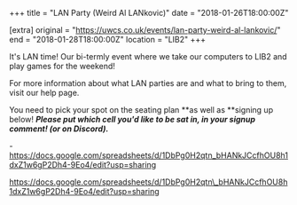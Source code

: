 +++
title = "LAN Party (Weird Al LANkovic)"
date = "2018-01-26T18:00:00Z"

[extra]
original = "https://uwcs.co.uk/events/lan-party-weird-al-lankovic/"    
end = "2018-01-28T18:00:00Z"
location = "LIB2"
+++

It's LAN time\! Our bi-termly event where we take our computers to LIB2 and play games for the weekend\!

For more information about what LAN parties are and what to bring to them, visit our <span id="2334">help page</span>.

You need to pick your spot on the seating plan **as well as **signing up below\! ***Please put which cell you'd like to be sat in, in your signup comment\! (or on Discord).***

\- <https://docs.google.com/spreadsheets/d/1DbPg0H2qtn_bHANkJCcfhOU8h1dxZ1w6gP2Dh4-9Eo4/edit?usp=sharing>

https://docs.google.com/spreadsheets/d/1DbPg0H2qtn\_bHANkJCcfhOU8h1dxZ1w6gP2Dh4-9Eo4/edit?usp=sharing

